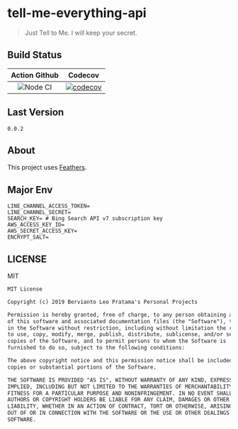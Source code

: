 # tell-me-everything-api

> Just Tell to Me. I will keep your secret.

## Build Status

|                                          Action Github                                          |                                                                            Codecov                                                                             |
| :---------------------------------------------------------------------------------------------: | :------------------------------------------------------------------------------------------------------------------------------------------------------------: |
| ![Node CI](https://github.com/bervProject/tell-me-everything-api/workflows/Node&Docker/badge.svg) | [![codecov](https://codecov.io/gh/bervProject/tell-me-everything-api/branch/master/graph/badge.svg)](https://codecov.io/gh/bervProject/tell-me-everything-api) |

## Last Version

`0.0.2`

## About

This project uses [Feathers](http://feathersjs.com).

## Major Env

```env
LINE_CHANNEL_ACCESS_TOKEN=
LINE_CHANNEL_SECRET=
SEARCH_KEY= # Bing Search API v7 subscription key
AWS_ACCESS_KEY_ID=
AWS_SECRET_ACCESS_KEY=
ENCRYPT_SALT=
```

## LICENSE

MIT

```markdown
MIT License

Copyright (c) 2019 Bervianto Leo Pratama's Personal Projects

Permission is hereby granted, free of charge, to any person obtaining a copy
of this software and associated documentation files (the "Software"), to deal
in the Software without restriction, including without limitation the rights
to use, copy, modify, merge, publish, distribute, sublicense, and/or sell
copies of the Software, and to permit persons to whom the Software is
furnished to do so, subject to the following conditions:

The above copyright notice and this permission notice shall be included in all
copies or substantial portions of the Software.

THE SOFTWARE IS PROVIDED "AS IS", WITHOUT WARRANTY OF ANY KIND, EXPRESS OR
IMPLIED, INCLUDING BUT NOT LIMITED TO THE WARRANTIES OF MERCHANTABILITY,
FITNESS FOR A PARTICULAR PURPOSE AND NONINFRINGEMENT. IN NO EVENT SHALL THE
AUTHORS OR COPYRIGHT HOLDERS BE LIABLE FOR ANY CLAIM, DAMAGES OR OTHER
LIABILITY, WHETHER IN AN ACTION OF CONTRACT, TORT OR OTHERWISE, ARISING FROM,
OUT OF OR IN CONNECTION WITH THE SOFTWARE OR THE USE OR OTHER DEALINGS IN THE
SOFTWARE.
```
